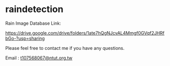# raindetection
Rain Image Database Link:

https://drive.google.com/drive/folders/1ate7hQgNJcvAL4Mmgf0GVqf2JHRfbGo-?usp=sharing

Please feel free to contact me if you have any questions. 

Email : t107568067@ntut.org.tw
